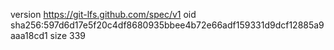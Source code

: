 version https://git-lfs.github.com/spec/v1
oid sha256:597d6d17e5f20c4df8680935bbee4b72e66adf159331d9dcf12885a9aaa18cd1
size 339
